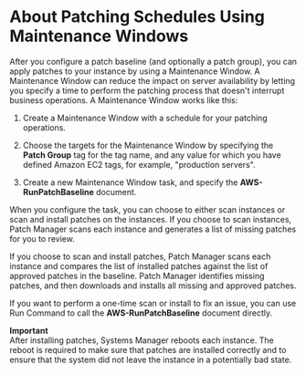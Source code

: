 # About Patching Schedules Using Maintenance Windows<a name="sysman-patch-scheduletasks"></a>

After you configure a patch baseline \(and optionally a patch group\), you can apply patches to your instance by using a Maintenance Window\. A Maintenance Window can reduce the impact on server availability by letting you specify a time to perform the patching process that doesn't interrupt business operations\. A Maintenance Window works like this:

1. Create a Maintenance Window with a schedule for your patching operations\.

1. Choose the targets for the Maintenance Window by specifying the **Patch Group** tag for the tag name, and any value for which you have defined Amazon EC2 tags, for example, "production servers"\.

1. Create a new Maintenance Window task, and specify the **AWS\-RunPatchBaseline** document\. 

When you configure the task, you can choose to either scan instances or scan and install patches on the instances\. If you choose to scan instances, Patch Manager scans each instance and generates a list of missing patches for you to review\.

If you choose to scan and install patches, Patch Manager scans each instance and compares the list of installed patches against the list of approved patches in the baseline\. Patch Manager identifies missing patches, and then downloads and installs all missing and approved patches\.

If you want to perform a one\-time scan or install to fix an issue, you can use Run Command to call the **AWS\-RunPatchBaseline** document directly\.

**Important**  
After installing patches, Systems Manager reboots each instance\. The reboot is required to make sure that patches are installed correctly and to ensure that the system did not leave the instance in a potentially bad state\.